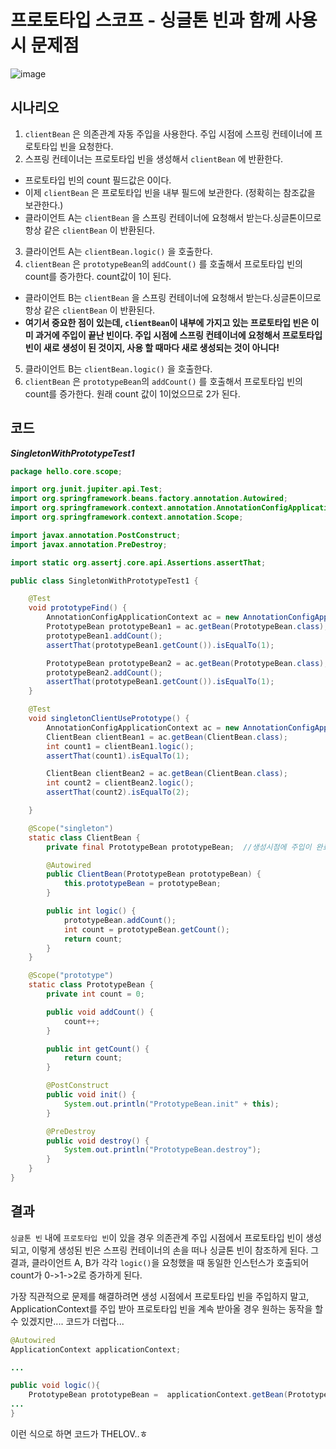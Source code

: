 # 프로토타입 스코프 - 싱글톤 빈과 함께 사용시 문제점

![image](https://user-images.githubusercontent.com/39082893/108735287-b7300b00-7573-11eb-8d37-2bc62a3d6c2c.png)


## 시나리오
1. `clientBean` 은 의존관계 자동 주입을 사용한다. 주입 시점에 스프링 컨테이너에 프로토타입 빈을 요청한다.
2. 스프링 컨테이너는 프로토타입 빈을 생성해서 `clientBean` 에 반환한다. 
* 프로토타입 빈의 count 필드값은 0이다.
* 이제 `clientBean` 은 프로토타입 빈을 내부 필드에 보관한다. (정확히는 참조값을 보관한다.)
* 클라이언트 A는 `clientBean` 을 스프링 컨테이너에 요청해서 받는다.싱글톤이므로 항상 같은 `clientBean` 이 반환된다. 
3. 클라이언트 A는 `clientBean.logic()` 을 호출한다.
4.  `clientBean` 은 `prototypeBean`의 `addCount()` 를 호출해서 프로토타입 빈의 count를 증가한다.
count값이 1이 된다.
* 클라이언트 B는 `clientBean` 을 스프링 컨테이너에 요청해서 받는다.싱글톤이므로 항상 같은 `clientBean` 이 반환된다.
* **여기서 중요한 점이 있는데, `clientBean`이 내부에 가지고 있는 프로토타입 빈은 이미 과거에 주입이 끝난 빈이다. 주입 시점에 스프링 컨테이너에 요청해서 프로토타입 빈이 새로 생성이 된 것이지, 사용 할 때마다 새로 생성되는 것이 아니다!**
5. 클라이언트 B는 `clientBean.logic()` 을 호출한다.
6. `clientBean` 은 `prototypeBean`의 `addCount()` 를 호출해서 프로토타입 빈의 count를 증가한다. 원래 count 값이 1이었으므로 2가 된다.
## 코드

***SingletonWithPrototypeTest1***
```java
package hello.core.scope;

import org.junit.jupiter.api.Test;
import org.springframework.beans.factory.annotation.Autowired;
import org.springframework.context.annotation.AnnotationConfigApplicationContext;
import org.springframework.context.annotation.Scope;

import javax.annotation.PostConstruct;
import javax.annotation.PreDestroy;

import static org.assertj.core.api.Assertions.assertThat;

public class SingletonWithPrototypeTest1 {

    @Test
    void prototypeFind() {
        AnnotationConfigApplicationContext ac = new AnnotationConfigApplicationContext(PrototypeBean.class);
        PrototypeBean prototypeBean1 = ac.getBean(PrototypeBean.class);
        prototypeBean1.addCount();
        assertThat(prototypeBean1.getCount()).isEqualTo(1);

        PrototypeBean prototypeBean2 = ac.getBean(PrototypeBean.class);
        prototypeBean2.addCount();
        assertThat(prototypeBean1.getCount()).isEqualTo(1);
    }

    @Test
    void singletonClientUsePrototype() {
        AnnotationConfigApplicationContext ac = new AnnotationConfigApplicationContext(PrototypeBean.class, ClientBean.class);
        ClientBean clientBean1 = ac.getBean(ClientBean.class);
        int count1 = clientBean1.logic();
        assertThat(count1).isEqualTo(1);

        ClientBean clientBean2 = ac.getBean(ClientBean.class);
        int count2 = clientBean2.logic();
        assertThat(count2).isEqualTo(2);

    }

    @Scope("singleton")
    static class ClientBean {
        private final PrototypeBean prototypeBean;  //생성시점에 주입이 완료. 결국 계속 같은 인스턴스를 사용함

        @Autowired
        public ClientBean(PrototypeBean prototypeBean) {
            this.prototypeBean = prototypeBean;
        }

        public int logic() {
            prototypeBean.addCount();
            int count = prototypeBean.getCount();
            return count;
        }
    }

    @Scope("prototype")
    static class PrototypeBean {
        private int count = 0;

        public void addCount() {
            count++;
        }

        public int getCount() {
            return count;
        }

        @PostConstruct
        public void init() {
            System.out.println("PrototypeBean.init" + this);
        }

        @PreDestroy
        public void destroy() {
            System.out.println("PrototypeBean.destroy");
        }
    }
}
```

## 결과

`싱글톤 빈` 내에 `프로토타입 빈`이 있을 경우 의존관계 주입 시점에서 프로토타입 빈이 생성되고, 이렇게 생성된 빈은 스프링 컨테이너의 손을 떠나 싱글톤 빈이 참조하게 된다.
그 결과, 클라이언트 A, B가 각각 `logic()`을 요청했을 때 동일한 인스턴스가 호출되어 count가 0->1->2로 증가하게 된다.

가장 직관적으로 문제를 해결하려면 생성 시점에서 프로토타입 빈을 주입하지 말고, ApplicationContext를 주입 받아 프로토타입 빈을 계속 받아올 경우 원하는 동작을 할 수 있겠지만.... 코드가 더럽다...

```java
@Autowired
ApplicationContext applicationContext;

...

public void logic(){
	PrototypeBean prototypeBean =  applicationContext.getBean(PrototypeBean.class);
...
}
```
이런 식으로 하면 코드가 THELOV..ㅎ

